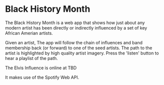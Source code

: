 # Black History Month

The Black History Month is a web app that shows how just about any modern
artist has been directly or indirectly influenced by a set of key African
Amerian artists.

Given an artist, The app will follow the chain of influences and
band membership back (or forward) to one of the seed artists. The path to the
artist is
highlighted by high quality artist imagery. Press the 'listen' button to hear a
playlist of the path.

The Elvis Influence is online at TBD

It makes use of the Spotify Web API.


